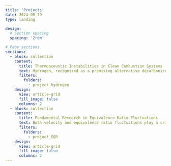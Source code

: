 ```yaml
---
title: 'Projects'
date: 2024-05-19
type: landing

design:
  # Section spacing
  spacing: '2rem'

# Page sections
sections:
  - block: collection
    content:
      title: Thermoacoustic Instabilities in Clean Combustion Systems
      text: Hydrogen, recognized as a promising alternative decarbonized fuel, has received considerable attention. However, the shift from natural gas to hydrogen in modern well-established gas turbines, which rely on lean premixed combustion to reduce NOx emissions, increases the risk of flashback, potentially causing catastrophic damage to the structure. This necessitates alternative strategies to enable safe and stable hydrogen combustion. The micro-mix concept has recently gained renewed attention for the burning of pure hydrogen. Instead of achieving a fully premixed fuel-air mixture far upstream of the flame, this strategy involves injecting fuel near the exit of the burner, allowing for rapid mixing with the incoming air flow. However, this leads to insufficient mixing and is thus often referred to as a partially premixed (or technically premixed) system since the non-uniformity of the equivalence ratio is still present at the flame. Understanding how flames respond under these conditions is critical for the development of next-generation, carbon-free gas turbines. In particular, fluctuations in the equivalence ratio—closely linked to velocity fluctuations and strongly influenced by burner design—play a central role in flame dynamics. Studying this coupling is therefore essential to improving the stability and safety of hydrogen combustion systems.
      filters:
        folders:
          - project_hydrogen
    design:
      view: article-grid
      fill_image: false
      columns: 2
  - block: collection
    content:
      title: Fundamental Research in Equivalence Ratio Fluctuations
      text: Both velocity and equivalence ratio fluctuations play a critical role in unsteady heat release, which can trigger thermoacoustic instability. This form of instability arises from the two-way coupling between acoustic waves and unsteady heat release, leading to large-amplitude pressure oscillations and, in severe cases, catastrophic hardware failure. However, isolated influence between velocity and equivalence ratio fluctuations on flame dynamics is difficult to distinguish, as velocity and equivalence ratio fluctuation are inherently coupled. To address this challenge, it is essential to investigate flame behavior under well-controlled equivalence ratio perturbations. Such studies not only clarify how flames respond to these fluctuations but also provide valuable insights into the nonlinear dynamics governing combustion stability.
      filters:
        folders:
          - project_EQR
    design:
      view: article-grid
      fill_image: false
      columns: 2
---
```

